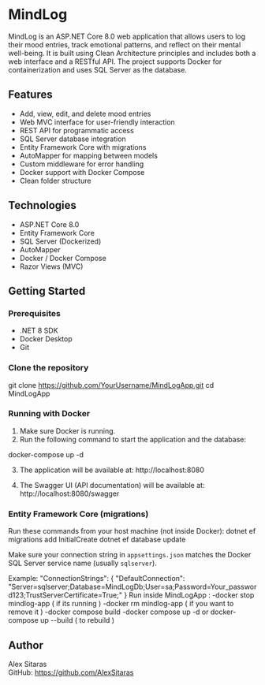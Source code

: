 # MindLog

MindLog is an ASP.NET Core 8.0 web application that allows users to log their mood entries, track emotional patterns, and reflect on their mental well-being. It is built using Clean Architecture principles and includes both a web interface and a RESTful API. The project supports Docker for containerization and uses SQL Server as the database.

## Features

- Add, view, edit, and delete mood entries
- Web MVC interface for user-friendly interaction
- REST API for programmatic access
- SQL Server database integration
- Entity Framework Core with migrations
- AutoMapper for mapping between models
- Custom middleware for error handling
- Docker support with Docker Compose
- Clean folder structure

## Technologies

- ASP.NET Core 8.0
- Entity Framework Core
- SQL Server (Dockerized)
- AutoMapper
- Docker / Docker Compose
- Razor Views (MVC)

## Getting Started

### Prerequisites

- .NET 8 SDK
- Docker Desktop
- Git

### Clone the repository
git clone https://github.com/YourUsername/MindLogApp.git
cd MindLogApp


### Running with Docker

1. Make sure Docker is running.
2. Run the following command to start the application and the database:

docker-compose up -d

3. The application will be available at: http://localhost:8080


4. The Swagger UI (API documentation) will be available at: http://localhost:8080/swagger

### Entity Framework Core (migrations)

Run these commands from your host machine (not inside Docker):
dotnet ef migrations add InitialCreate
dotnet ef database update

Make sure your connection string in `appsettings.json` matches the Docker SQL Server service name (usually `sqlserver`).

Example:
"ConnectionStrings": {
"DefaultConnection": "Server=sqlserver;Database=MindLogDb;User=sa;Password=Your_password123;TrustServerCertificate=True;"
}
Run inside MindLogApp : 
-docker stop mindlog-app ( if its running )
-docker rm mindlog-app ( if you want to remove it )
-docker compose build
-docker compose up -d  or docker-compose up --build ( to rebuild )

## Author

Alex Sitaras  
GitHub: https://github.com/AlexSitaras



